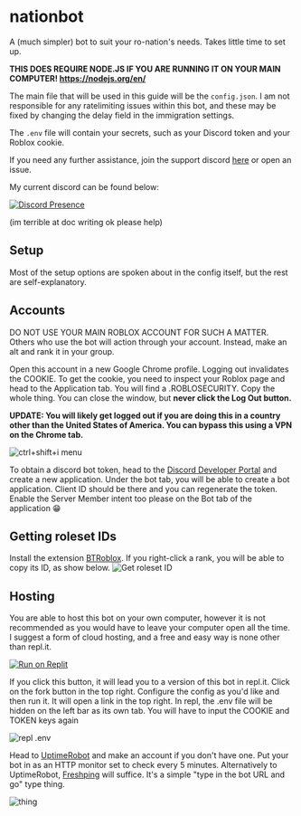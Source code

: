 # nationbot

A (much simpler) bot to suit your ro-nation's needs. Takes little time to set up.

**THIS DOES REQUIRE NODE.JS IF YOU ARE RUNNING IT ON YOUR MAIN COMPUTER! https://nodejs.org/en/**

The main file that will be used in this guide will be the `config.json`. I am not responsible for any ratelimiting issues within this bot, and these may be fixed by changing the delay field in the immigration settings.

The `.env` file will contain your secrets, such as your Discord token and your Roblox cookie.

If you need any further assistance, join the support discord [here](https://discord.gg/xYkgrukfzs) or open an issue.

My current discord can be found below:

[![Discord Presence](https://lanyard.cnrad.dev/api/815784038316113922)](https://discord.com/users/815784038316113922)

(im terrible at doc writing ok please help)

## Setup

Most of the setup options are spoken about in the config itself, but the rest are self-explanatory.

## Accounts

DO NOT USE YOUR MAIN ROBLOX ACCOUNT FOR SUCH A MATTER. Others who use the bot will action through your account. Instead, make an alt and rank it in your group.

Open this account in a new Google Chrome profile. Logging out invalidates the COOKIE. To get the cookie, you need to inspect your Roblox page and head to the Application tab. You will find a .ROBLOSECURITY. Copy the whole thing. You can close the window, but **never click the Log Out button.**

**UPDATE: You will likely get logged out if you are doing this in a country other than the United States of America. You can bypass this using a VPN on the Chrome tab.**

![ctrl+shift+i menu](https://i.imgur.com/wtawQ5N.png)

To obtain a discord bot token, head to the [Discord Developer Portal](https://discord.dev) and create a new application. Under the bot tab, you will be able to create a bot application. Client ID should be there and you can regenerate the token. Enable the Server Member intent too please on the Bot tab of the application 😁

## Getting roleset IDs

Install the extension [BTRoblox](https://chrome.google.com/webstore/detail/btroblox-making-roblox-be/hbkpclpemjeibhioopcebchdmohaieln). If you right-click a rank, you will be able to copy its ID, as show below.
![Get roleset ID](https://camo.githubusercontent.com/9406894fac1841d79f2e7a3ab797595cf7f3e1f154f2dc4d2fe7b017039b2f5c/68747470733a2f2f692e696d6775722e636f6d2f5a6e486e4b79442e706e67)

## Hosting

You are able to host this bot on your own computer, however it is not recommended as you would have to leave your computer open all the time. I suggest a form of cloud hosting, and a free and easy way is none other than repl.it.

[![Run on Replit](https://raw.githubusercontent.com/BinBashBanana/deploy-buttons/master/buttons/remade/replit.svg)](https://replit.com/github/notjustleo/nationbot)

If you click this button, it will lead you to a version of this bot in repl.it.
Click on the fork button in the top right.
Configure the config as you'd like and then run it. It will open a link in the top right.
In repl, the .env file will be hidden on the left bar as its own tab. You will have to input the COOKIE and TOKEN keys again

![repl .env](https://cdn.upload.systems/uploads/WPbmUgy2.png)

Head to [UptimeRobot](https://uptimerobot.com) and make an account if you don't have one. Put your bot in as an HTTP monitor set to check every 5 minutes.
Alternatively to UptimeRobot, [Freshping](https://www.freshworks.com/website-monitoring/) will suffice. It's a simple "type in the bot URL and go" type thing.

![thing](https://cdn.upload.systems/uploads/F15LgBz3.png)
